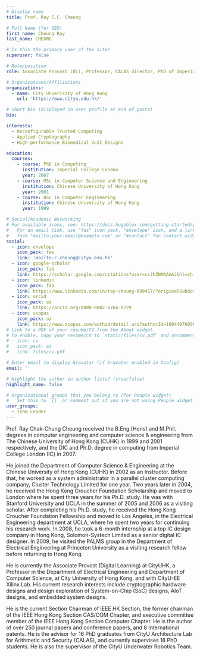 ```yaml
---
# Display name
title: Prof. Ray C.C. Cheung

# Full Name (for SEO)
first_name: Cheung Ray
last_name: CHEUNG

# Is this the primary user of the site?
superuser: false

# Role/position
role: Associate Provost (DL), Professor, CALAS director, PhD of Imperial College London

# Organizations/Affiliations
organizations:
  - name: City Unverisity of Hong Kong
    url: 'https://www.cityu.edu.hk/'

# Short bio (displayed in user profile at end of posts)
bio: 

interests:
  - Reconfigurable Trusted Computing
  - Applied Cryptography
  - High-performance Biomedical VLSI Designs

education:
  courses:
    - course: PhD in Computing
      institution: Imperial College London
      year: 2007
    - course: MSc in Computer Science and Engineering
      institution: Chinese University of Hong Kong
      year: 2001
    - course: BSc in Computer Engineering
      institution: Chinese University of Hong Kong
      year: 1999

# Social/Academic Networking
# For available icons, see: https://docs.hugoblox.com/getting-started/page-builder/#icons
#   For an email link, use "fas" icon pack, "envelope" icon, and a link in the
#   form "mailto:your-email@example.com" or "#contact" for contact widget.
social:
  - icon: envelope
    icon_pack: fas
    link: 'mailto:r.cheung@cityu.edu.hk'
  - icon: google-scholar
    icon_pack: fab
    link: https://scholar.google.com/citations?user=crJhZNMAAAAJ&hl=zh-CN
  - icon: linkedin
    icon_pack: fab
    link: https://www.linkedin.com/in/ray-cheung-699417/?originalSubdomain=hk    
  - icon: orcid
    icon_pack: ai
    link: https://orcid.org/0000-0002-6764-0729
  - icon: scopus
    icon_pack: ai
    link: https://www.scopus.com/authid/detail.uri?authorId=10044976000
# Link to a PDF of your resume/CV from the About widget.
# To enable, copy your resume/CV to `static/files/cv.pdf` and uncomment the lines below.
# - icon: cv
#   icon_pack: ai
#   link: files/cv.pdf

# Enter email to display Gravatar (if Gravatar enabled in Config)
email: ''

# Highlight the author in author lists? (true/false)
highlight_name: false

# Organizational groups that you belong to (for People widget)
#   Set this to `[]` or comment out if you are not using People widget.
user_groups:
  - Team Leader
---
```


Prof. Ray Chak-Chung Cheung received the B.Eng.(Hons) and M.Phil. degrees in computer engineering and computer science & engineering from The Chinese University of Hong Kong (CUHK) in 1999 and 2001 respectively, and the DIC and Ph.D. degree in computing from Imperial College London (IC) in 2007.

He joined the Department of Computer Science & Engineering at the Chinese University of Hong Kong (CUHK) in 2002 as an Instructor. Before that, he worked as a system administrator in a parallel cluster computing company, Cluster Technology Limited for one year. Two years later in 2004, he received the Hong Kong Croucher Foundation Scholarship and moved to London where he spent three years for his Ph.D. study. He was with Stanford University and UCLA in the summer of 2005 and 2006 as a visiting scholar. After completing his Ph.D. study, he received the Hong Kong Croucher Foundation Fellowship and moved to Los Angeles, in the Electrical Engineering department at UCLA, where he spent two years for continuing his research work. In 2008, he took a 6-month internship at a top IC design company in Hong Kong, Solomon-Systech Limited as a senior digital IC designer. In 2009, he visited the PALMS group in the Department of Electrical Engineering at Princeton University as a visiting research fellow before returning to Hong Kong.

He is currently the Associate Provost (Digital Learning) at CityUHK, a Professor in the Department of Electrical Engineering and Department of Computer Science, at City University of Hong Kong, and with CityU-EE Xilinx Lab. His current research interests include cryptographic hardware designs and design exploration of System-on-Chip (SoC) designs, AIoT designs, and embedded system designs.

He is the current Section Chairman of IEEE HK Section, the former chairman of the IEEE Hong Kong Section CAS/COM Chapter, and executive committee member of the IEEE Hong Kong Section Computer Chapter. He is the author of over 250 journal papers and conference papers, and 8 International patents. He is the advisor for 16 PhD graduates from CityU Architecture Lab for Arithmetic and Security (CALAS), and currently supervises 18 PhD students. He is also the supervisor of the CityU Underwater Robotics Team. 